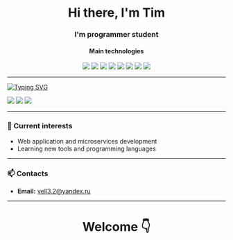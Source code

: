 <h1 align="center">Hi there, I'm Tim </h1>
<h3 align="center">I'm programmer student</h3>

<h4 align="center">Main technologies</h4> 
<div align="center">
  <img src="https://img.shields.io/badge/java-%23ED8B00.svg?style=for-the-badge&logo=openjdk&logoColor=white">
  <img src="https://img.shields.io/badge/c%23-%23239120.svg?style=for-the-badge&logo=csharp&logoColor=white">
  <img src="https://img.shields.io/badge/css3-%231572B6.svg?style=for-the-badge&logo=css3&logoColor=white">
  <img src="https://img.shields.io/badge/SASS-hotpink.svg?style=for-the-badge&logo=SASS&logoColor=white">
  <img src="https://img.shields.io/badge/html5-%23E34F26.svg?style=for-the-badge&logo=html5&logoColor=white">
  <img src="https://img.shields.io/badge/javascript-%23323330.svg?style=for-the-badge&logo=javascript&logoColor=%23F7DF1E">
  <img src="https://img.shields.io/badge/git-%23F05033.svg?style=for-the-badge&logo=git&logoColor=white">
  <img src="https://img.shields.io/badge/Postman-FF6C37?style=for-the-badge&logo=postman&logoColor=white">

</div>

---

[![Typing SVG](https://readme-typing-svg.herokuapp.com?color=%2336BCF7&lines=Current+tech+to+learn)](https://git.io/typing-svg)
<div>
  <img src="https://img.shields.io/badge/react-%2320232a.svg?style=for-the-badge&logo=react&logoColor=%2361DAFB">
  <img src="https://img.shields.io/badge/spring-%236DB33F.svg?style=for-the-badge&logo=spring&logoColor=white">
  <img src="https://img.shields.io/badge/docker-%230db7ed.svg?style=for-the-badge&logo=docker&logoColor=white">
  <img scr="https://img.shields.io/badge/docker-%230db7ed.svg?style=for-the-badge&logo=docker&logoColor=white">
</div>

---

<h3>🌟 Current interests</h3>

- Web application and microservices development
- Learning new tools and programming languages

---

<h3>📫 Contacts</h3>

- **Email:** [vell3.2@yandex.ru](mailto:vell3.2@yandex.ru)

---

<h1 align="center">Welcome 👇</h1>
